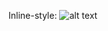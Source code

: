 Inline-style: 
![alt text](https://github.com/Fabianjr90/Listeria_spread_movies/blob/master/analysis.png "Logo Title Text 1")


